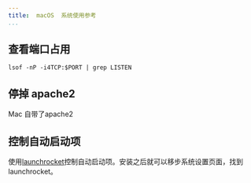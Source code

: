 ```yaml
---
title:  macOS  系统使用参考
...
```


## 查看端口占用
```
lsof -nP -i4TCP:$PORT | grep LISTEN
```

## 停掉 apache2
Mac 自带了apache2

## 控制自动启动项
使用[launchrocket](https://github.com/jimbojsb/launchrocket)控制自动启动项。安装之后就可以移步系统设置页面，找到launchrocket。 

